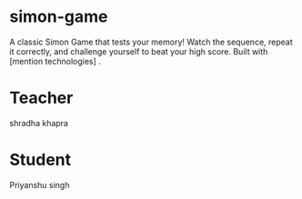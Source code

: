 # simon-game
A classic Simon Game that tests your memory! Watch the sequence, repeat it correctly, and challenge yourself to beat your high score. Built with [mention technologies] .

# Teacher
shradha khapra

# Student
Priyanshu singh